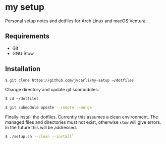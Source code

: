 # my setup

Personal setup notes and dotfiles for Arch Linux and macOS Ventura.

## Requirements

- Git
- GNU Stow

## Installation

```bash
$ git clone https://github.com/jvcarli/my-setup ~/dotfiles
```

Change directory and update git submodules:

```bash
$ cd ~/dotfiles
```

```bash
$ git submodule update --remote --merge
```

Finally install the dotfiles. Currently this
assumes a clean environment. The managed
files and directories must not exist, otherwise
`stow` will give errors. In the future this will
be addressed.

```bash
$ ./setup.sh --clean --install`
```
